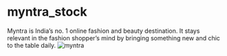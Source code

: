 # myntra_stock
Myntra is India’s no. 1 online fashion and beauty destination. It stays relevant in the fashion shopper’s mind by bringing something new and chic to the table daily. 
![myntra](https://github.com/shubhamgunge/myntra_stock/assets/88147815/beb2c24a-8e02-49bd-93a5-1961f60939f9)
